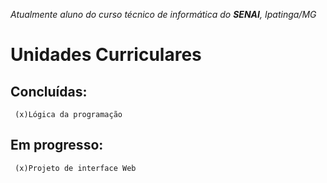 _Atualmente aluno do curso técnico de informática do **SENAI**, Ipatinga/MG_

# Unidades Curriculares

## Concluídas:
     (x)Lógica da programação
## Em progresso:
     (x)Projeto de interface Web
